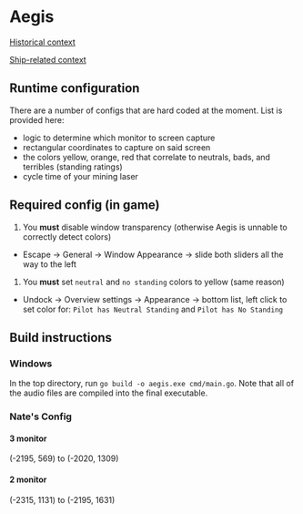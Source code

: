 # Aegis

[Historical context](https://www.dictionary.com/browse/aegis)

[Ship-related context](https://www.navy.mil/Resources/Fact-Files/Display-FactFiles/Article/2166739/aegis-weapon-system/#:~:text=Description,%2Dfunction%20phased%2Darray%20radar.)

## Runtime configuration

There are a number of configs that are hard coded at the moment.  List is provided here:

* logic to determine which monitor to screen capture
* rectangular coordinates to capture on said screen
* the colors yellow, orange, red that correlate to neutrals, bads, and terribles (standing ratings)
* cycle time of your mining laser

## Required config (in game)

1. You **must** disable window transparency (otherwise Aegis is unnable to correctly detect colors)
  * Escape -> General -> Window Appearance -> slide both sliders all the way to the left
1. You **must** set `neutral` and `no standing` colors to yellow (same reason)
  * Undock -> Overview settings -> Appearance -> bottom list, left click to set color for:  `Pilot has Neutral Standing` and `Pilot has No Standing`

## Build instructions

### Windows

In the top directory, run `go build -o aegis.exe cmd/main.go`.  Note that all of the audio files are compiled into the final executable.

### Nate's Config

#### 3 monitor

(-2195, 569) to (-2020, 1309)

#### 2 monitor

(-2315, 1131) to (-2195, 1631)
